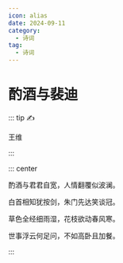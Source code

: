 ```yaml
---
icon: alias
date: 2024-09-11
category:
  - 诗词
tag:
  - 诗词
---
```


# 酌酒与裴迪

<!-- more -->
::: tip ✍️ 

王维

:::

::: center

酌酒与君君自宽，人情翻覆似波澜。

白首相知犹按剑，朱门先达笑谈冠。

草色全经细雨湿，花枝欲动春风寒。

世事浮云何足问，不如高卧且加餐。

:::



